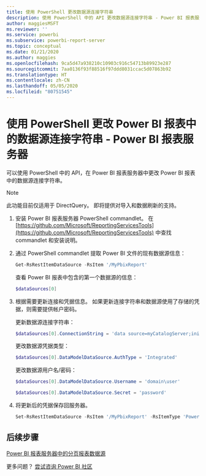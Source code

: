 ```yaml
---
title: 使用 PowerShell 更改数据源连接字符串
description: 使用 PowerShell 中的 API 更改数据源连接字符串 - Power BI 报表服务器。
author: maggiesMSFT
ms.reviewer: ''
ms.service: powerbi
ms.subservice: powerbi-report-server
ms.topic: conceptual
ms.date: 01/21/2020
ms.author: maggies
ms.openlocfilehash: 9ca5d47a938210c10903c916c54713b89923e287
ms.sourcegitcommit: 7aa0136f93f88516f97ddd8031ccac5d07863b92
ms.translationtype: HT
ms.contentlocale: zh-CN
ms.lasthandoff: 05/05/2020
ms.locfileid: "80751545"
---
```

# <a name="change-data-source-connection-strings-in-power-bi-reports-with-powershell---power-bi-report-server"></a>使用 PowerShell 更改 Power BI 报表中的数据源连接字符串 - Power BI 报表服务器


可以使用 PowerShell 中的 API，在 Power BI 报表服务器中更改 Power BI 报表中的数据源连接字符串。 

> [!NOTE]
> 此功能目前仅适用于 DirectQuery。 即将提供对导入和数据刷新的支持。

1. 安装 Power BI 报表服务器 PowerShell commandlet。 在 [https://github.com/Microsoft/ReportingServicesTools](https://github.com/Microsoft/ReportingServicesTools) 中查找 commandlet 和安装说明。 

2. 通过 PowerShell commandlet 提取 Power BI 文件的现有数据源信息：

    ```powershell
    Get-RsRestItemDataSource -RsItem '/MyPbixReport'
    ```

    查看 Power BI 报表中包含的第一个数据源的信息： 

    ```powershell
    $dataSources[0]
    ```

3. 根据需要更新连接和凭据信息。 如果更新连接字符串和数据源使用了存储的凭据，则需要提供帐户密码。 

    更新数据源连接字符串：

    ```powershell
    $dataSources[0].ConnectionString = 'data source=myCatalogServer;initial catalog=ReportServer;persist security info=False' 
    ```

    更改数据源凭据类型：

    ```powershell
    $dataSources[0].DataModelDataSource.AuthType = 'Integrated'
    ```

    更改数据源用户名/密码：

    ```powershell
    $dataSources[0].DataModelDataSource.Username = 'domain\user'
    ```
    ```powershell
    $dataSources[0].DataModelDataSource.Secret = 'password'
    ```

4. 将更新后的凭据保存回服务器。

    ```powershell
    Set-RsRestItemDataSource -RsItem '/MyPbixReport' -RsItemType 'PowerBIReport' -DataSources $dataSources
    ```

## <a name="next-steps"></a>后续步骤

[Power BI 报表服务器中的分页报表数据源](connect-data-sources.md) 

更多问题？ [尝试咨询 Power BI 社区](https://community.powerbi.com/)
